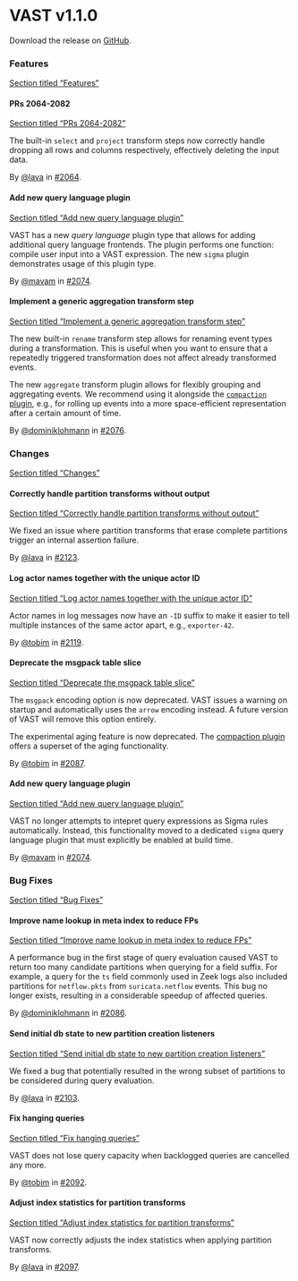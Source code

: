 # VAST v1.1.0

Download the release on [GitHub](https://github.com/tenzir/tenzir/releases/tag/v1.1.0).

### Features

[Section titled “Features”](#features)

#### PRs 2064-2082

[Section titled “PRs 2064-2082”](#prs-2064-2082)

The built-in `select` and `project` transform steps now correctly handle dropping all rows and columns respectively, effectively deleting the input data.

By [@lava](https://github.com/lava) in [#2064](https://github.com/tenzir/tenzir/pull/2064).

#### Add new query language plugin

[Section titled “Add new query language plugin”](#add-new-query-language-plugin)

VAST has a new *query language* plugin type that allows for adding additional query language frontends. The plugin performs one function: compile user input into a VAST expression. The new `sigma` plugin demonstrates usage of this plugin type.

By [@mavam](https://github.com/mavam) in [#2074](https://github.com/tenzir/tenzir/pull/2074).

#### Implement a generic aggregation transform step

[Section titled “Implement a generic aggregation transform step”](#implement-a-generic-aggregation-transform-step)

The new built-in `rename` transform step allows for renaming event types during a transformation. This is useful when you want to ensure that a repeatedly triggered transformation does not affect already transformed events.

The new `aggregate` transform plugin allows for flexibly grouping and aggregating events. We recommend using it alongside the [`compaction` plugin](https://vast.io/docs/about/use-cases/data-aging), e.g., for rolling up events into a more space-efficient representation after a certain amount of time.

By [@dominiklohmann](https://github.com/dominiklohmann) in [#2076](https://github.com/tenzir/tenzir/pull/2076).

### Changes

[Section titled “Changes”](#changes)

#### Correctly handle partition transforms without output

[Section titled “Correctly handle partition transforms without output”](#correctly-handle-partition-transforms-without-output)

We fixed an issue where partition transforms that erase complete partitions trigger an internal assertion failure.

By [@lava](https://github.com/lava) in [#2123](https://github.com/tenzir/tenzir/pull/2123).

#### Log actor names together with the unique actor ID

[Section titled “Log actor names together with the unique actor ID”](#log-actor-names-together-with-the-unique-actor-id)

Actor names in log messages now have an `-ID` suffix to make it easier to tell multiple instances of the same actor apart, e.g., `exporter-42`.

By [@tobim](https://github.com/tobim) in [#2119](https://github.com/tenzir/tenzir/pull/2119).

#### Deprecate the msgpack table slice

[Section titled “Deprecate the msgpack table slice”](#deprecate-the-msgpack-table-slice)

The `msgpack` encoding option is now deprecated. VAST issues a warning on startup and automatically uses the `arrow` encoding instead. A future version of VAST will remove this option entirely.

The experimental aging feature is now deprecated. The [compaction plugin](https://vast.io/docs/about/use-cases/data-aging) offers a superset of the aging functionality.

By [@tobim](https://github.com/tobim) in [#2087](https://github.com/tenzir/tenzir/pull/2087).

#### Add new query language plugin

[Section titled “Add new query language plugin”](#add-new-query-language-plugin-1)

VAST no longer attempts to intepret query expressions as Sigma rules automatically. Instead, this functionality moved to a dedicated `sigma` query language plugin that must explicitly be enabled at build time.

By [@mavam](https://github.com/mavam) in [#2074](https://github.com/tenzir/tenzir/pull/2074).

### Bug Fixes

[Section titled “Bug Fixes”](#bug-fixes)

#### Improve name lookup in meta index to reduce FPs

[Section titled “Improve name lookup in meta index to reduce FPs”](#improve-name-lookup-in-meta-index-to-reduce-fps)

A performance bug in the first stage of query evaluation caused VAST to return too many candidate partitions when querying for a field suffix. For example, a query for the `ts` field commonly used in Zeek logs also included partitions for `netflow.pkts` from `suricata.netflow` events. This bug no longer exists, resulting in a considerable speedup of affected queries.

By [@dominiklohmann](https://github.com/dominiklohmann) in [#2086](https://github.com/tenzir/tenzir/pull/2086).

#### Send initial db state to new partition creation listeners

[Section titled “Send initial db state to new partition creation listeners”](#send-initial-db-state-to-new-partition-creation-listeners)

We fixed a bug that potentially resulted in the wrong subset of partitions to be considered during query evaluation.

By [@lava](https://github.com/lava) in [#2103](https://github.com/tenzir/tenzir/pull/2103).

#### Fix hanging queries

[Section titled “Fix hanging queries”](#fix-hanging-queries)

VAST does not lose query capacity when backlogged queries are cancelled any more.

By [@tobim](https://github.com/tobim) in [#2092](https://github.com/tenzir/tenzir/pull/2092).

#### Adjust index statistics for partition transforms

[Section titled “Adjust index statistics for partition transforms”](#adjust-index-statistics-for-partition-transforms)

VAST now correctly adjusts the index statistics when applying partition transforms.

By [@lava](https://github.com/lava) in [#2097](https://github.com/tenzir/tenzir/pull/2097).